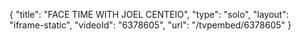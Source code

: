 {
    "title": "FACE TIME WITH JOEL CENTEIO",
    "type": "solo",
    "layout": "iframe-static",
    "videoId": "6378605",
    "url": "\/tvpembed\/6378605"
}
